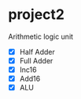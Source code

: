 # project2
Arithmetic logic unit


- [x] Half Adder
- [X] Full Adder
- [X] Inc16
- [X] Add16
- [X] ALU